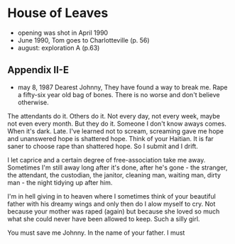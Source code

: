 # House of Leaves

- opening was shot in April 1990
- June 1990, Tom goes to Charlotteville (p. 56)
- august: exploration A (p.63)

## Appendix II-E
- may 8, 1987
Dearest Johnny, They have found a way to break me. Rape a fifty-six year old bag of bones. There is no worse and don't believe otherwise.

The attendants do it. Others do it. Not every day, not every week, maybe not even every month. But they do it. Someone I don't know aways comes. When it's dark. Late. I've learned not to scream, screaming gave me hope and unanswered hope is shattered hope. Think of your Haitian. It is far saner to choose rape than shattered hope. So I submit and I drift.

I let caprice and a certain degree of free-association take me away. Sometimes I'm still away long after it's done, after he's gone - the stranger, the attendant, the custodian, the janitor, cleaning man, waiting man, dirty man - the night tidying up after him.

I'm in hell giving in to heaven where I sometimes think of your beautiful father with his dreamy wings and only then do I alow myself to cry. Not because your mother was raped (again) but because she loved so much what she could never have been allowed to keep. Such a silly girl.

You must save me Johnny. In the name of your father. I must 